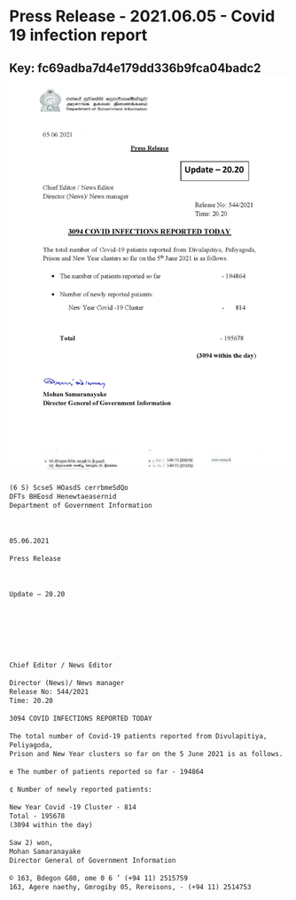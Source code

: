 # Press Release - 2021.06.05 - Covid 19 infection report 
Key: fc69adba7d4e179dd336b9fca04badc2 
![img](img/fc69adba7d4e179dd336b9fca04badc2.jpg)
---
```
(6 S) ScseS HOasdS cerrbmeSdQo
DFTs BHEosd Henewtaeasernid
Department of Government Information

 

05.06.2021

Press Release

 

Update — 20.20

 

 

 

Chief Editor / News Editor

Director (News)/ News manager
Release No: 544/2021
Time: 20.20

3094 COVID INFECTIONS REPORTED TODAY

The total number of Covid-19 patients reported from Divulapitiya, Peliyagoda,
Prison and New Year clusters so far on the 5 June 2021 is as follows.

e The number of patients reported so far - 194864

¢ Number of newly reported patients:

New Year Covid -19 Cluster - 814
Total - 195678
(3094 within the day)

Saw 2) won,
Mohan Samaranayake
Director General of Government Information

© 163, Bdegon G80, ome 0 6 ’ (+94 11) 2515759
163, Agere naethy, Gmrogiby 05, Rereisons, - (+94 11) 2514753

 

```
